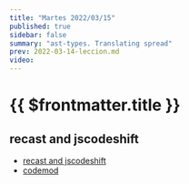 ```yaml
---
title: "Martes 2022/03/15"
published: true
sidebar: false
summary: "ast-types. Translating spread"
prev: 2022-03-14-leccion.md
video: 
---
```


# {{ $frontmatter.title }}

## recast and jscodeshift

* [recast and jscodeshift](/temas/introduccion-a-javascript/jscodeshift-recast.md)
* [codemod](/temas/introduccion-a-javascript/codemod.md)

